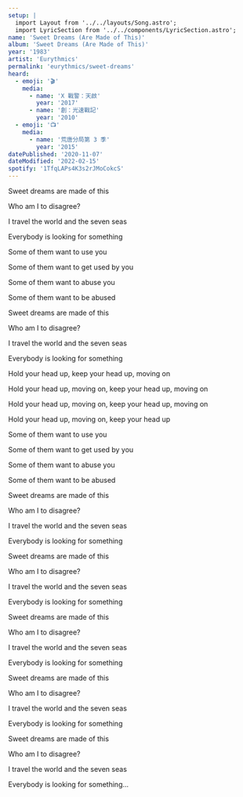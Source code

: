 ```yaml
---
setup: |
  import Layout from '../../layouts/Song.astro';
  import LyricSection from '../../components/LyricSection.astro';
name: 'Sweet Dreams (Are Made of This)'
album: 'Sweet Dreams (Are Made of This)'
year: '1983'
artist: 'Eurythmics'
permalink: 'eurythmics/sweet-dreams'
heard:
  - emoji: '🎬'
    media:
      - name: 'X 戰警：天啟'
        year: '2017'
      - name: '創：光速戰記'
        year: '2010'
  - emoji: '📺'
    media:
      - name: '荒唐分局第 3 季'
        year: '2015'
datePublished: '2020-11-07'
dateModified: '2022-02-15'
spotify: '1TfqLAPs4K3s2rJMoCokcS'
---
```


<LyricSection>

Sweet dreams are made of this

Who am I to disagree?

I travel the world and the seven seas

Everybody is looking for something

</LyricSection>

<LyricSection>

Some of them want to use you

Some of them want to get used by you

Some of them want to abuse you

Some of them want to be abused

</LyricSection>

<LyricSection>

Sweet dreams are made of this

Who am I to disagree?

I travel the world and the seven seas

Everybody is looking for something

</LyricSection>

<LyricSection>

Hold your head up, keep your head up, moving on

Hold your head up, moving on, keep your head up, moving on

Hold your head up, moving on, keep your head up, moving on

Hold your head up, moving on, keep your head up

</LyricSection>

<LyricSection>

Some of them want to use you

Some of them want to get used by you

Some of them want to abuse you

Some of them want to be abused

</LyricSection>

<LyricSection>

Sweet dreams are made of this

Who am I to disagree?

I travel the world and the seven seas

Everybody is looking for something

</LyricSection>

<LyricSection>

Sweet dreams are made of this

Who am I to disagree?

I travel the world and the seven seas

Everybody is looking for something

</LyricSection>

<LyricSection>

Sweet dreams are made of this

Who am I to disagree?

I travel the world and the seven seas

Everybody is looking for something

</LyricSection>

<LyricSection>

Sweet dreams are made of this

Who am I to disagree?

I travel the world and the seven seas

Everybody is looking for something

</LyricSection>

<LyricSection>

Sweet dreams are made of this

Who am I to disagree?

I travel the world and the seven seas

Everybody is looking for something...

</LyricSection>
